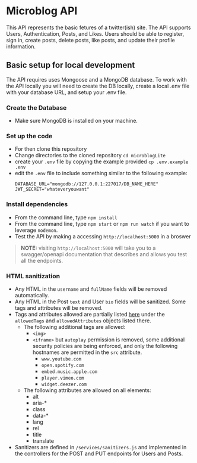 # Microblog API

This API represents the basic fetures of a twitter(ish) site. The API supports Users, Authentication, Posts, and Likes. Users should be able to register, sign in, create posts, delete posts, like posts, and update their profile information.

## Basic setup for local development
The API requires uses Mongoose and a MongoDB database. To work with the API locally you will need to create the DB locally, create a local .env file with your database URL, and setup your .env file.

### Create the Database
 - Make sure MongoDB is installed on your machine. 

### Set up the code
- For then clone this repository
- Change directories to the cloned repository `cd microblogLite`
- create your `.env` file by copying the example provided `cp .env.example .env`
- edit the `.env` file to include something similar to the following example:
  ```
  DATABASE_URL="mongodb://127.0.0.1:227017/DB_NAME_HERE"
  JWT_SECRET="whateveryouwant"
  ```

### Install dependencies
- From the command line, type `npm install`
- From the command line, type `npm start` or `npm run watch` if you want to leverage `nodemon`.
- Test the API by making a accessing `http://localhost:5000` in a broswer

> **NOTE:** visiting `http://localhost:5000` will take you to a swagger/openapi documentation that describes and allows you test all the endpoints.

### HTML sanitization
- Any HTML in the `username` and `fullName` fields will be removed automatically.
- Any HTML in the Post `text` and User `bio` fields will be sanitized. Some tags and attributes will be removed.
- Tags and attributes allowed are partially listed [here](https://www.npmjs.com/package/sanitize-html#default-options) under the `allowedTags` and `allowedAttributes` objects listed there. 
  - The following additional tags are allowed:
    - `<img>`
    - `<iframe>` but `autoplay` permission is removed, some additional security policies are being enforced, and only the following hostnames are permitted in the `src` attribute.
      - `www.youtube.com`
      - `open.spotify.com`
      - `embed.music.apple.com`
      - `player.vimeo.com`
      - `widget.deezer.com`
  - The following attributes are allowed on all elements:
    - alt
    - aria-*
    - class
    - data-*
    - lang
    - rel
    - title
    - translate
- Sanitizers are defined in `/services/sanitizers.js` and implemented in the controllers for the POST and PUT endpoints for Users and Posts.
